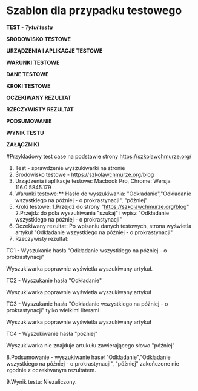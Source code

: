 # Szablon dla przypadku testowego 

**TEST - _Tytuł testu_**

**ŚRODOWISKO TESTOWE**

**URZĄDZENIA I APLIKACJE TESTOWE**

**WARUNKI TESTOWE**

**DANE TESTOWE**

**KROKI TESTOWE**

**OCZEKIWANY REZULTAT**

**RZECZYWISTY REZULTAT**

**PODSUMOWANIE**

**WYNIK TESTU**

**ZAŁĄCZNIKI**

#Przykładowy test case na podstawie strony https://szkolawchmurze.org/

1. Test - sprawdzenie wyszukiwarki na stronie
2. Środowisko testowe - https://szkolawchmurze.org/blog
3. Urządzenia i aplikacje testowe:
Macbook Pro, Chrome: Wersja 116.0.5845.179
4. Warunki testowe:**
Hasło do wyszukiwania: "Odkładanie","Odkładanie wszystkiego na póżniej - o prokrastynacji", "póżniej"
5. Kroki testowe:
  1.Przejdź do strony "https://szkolawchmurze.org/blog"
  2.Przejdz do pola wyszukiwania "szukaj" i wpisz "Odkładanie wszystkiego na póżniej - o prokrastynacji"
6. Oczekiwany rezultat: Po wpisaniu danych testowych, strona wyświetla artykuł "Odkładanie wszystkiego na póżniej - o prokrastynacji"
7. Rzeczywisty rezultat:

TC1 - Wyszukanie hasła "Odkładanie wszystkiego na póżniej - o prokrastynacji"


Wyszukiwarka poprawnie wyświetla wyszukiwany artykuł.


TC2 - Wyszukanie hasła "Odkładanie"


Wyszukiwarka poprawnie wyświetla wyszukiwany artykuł


TC3 - Wyszukanie hasła "Odkładanie wszystkiego na póżniej - o prokrastynacji" tylko wielkimi literami


Wyszukiwarka poprawnie wyświetla wyszukiwany artykuł


TC4 - Wyszukiwanie hasła "później"


Wyszukiwarka nie znajduje artukułu zawierającego słowo "później"


8.Podsumowanie - wyszukiwanie haseł "Odkładanie","Odkładanie wszystkiego na póżniej - o prokrastynacji", "póżniej" zakończone nie zgodnie z oczekiwanym rezultatem.


9.Wynik testu: Niezaliczony. 
